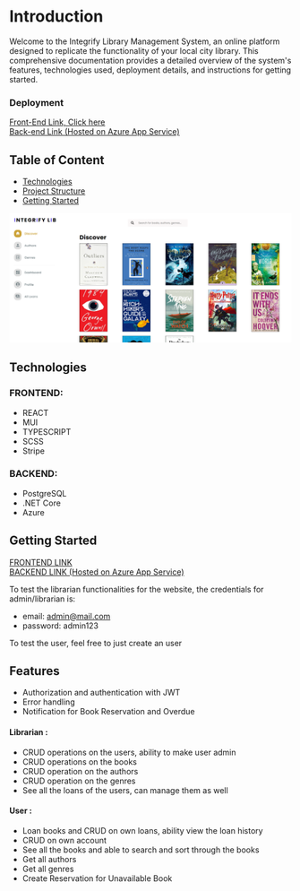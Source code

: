# Introduction

Welcome to the Integrify Library Management System, an online platform designed to replicate the functionality of your local city library. This comprehensive documentation provides a detailed overview of the system's features, technologies used, deployment details, and instructions for getting started.

### Deployment

[Front-End Link, Click here](https://integrify-library.netlify.app/)  
[Back-end Link (Hosted on Azure App Service)](https://integrify-library.azurewebsites.net/swagger/index.html)

## Table of Content

- [Technologies](#technologies)
- [Project Structure](#project-strucutre)
- [Getting Started](#getting-started)

![Front page](./frontend/readme%20images/frontpage.png)

## Technologies

### FRONTEND:

- REACT
- MUI
- TYPESCRIPT
- SCSS
- Stripe

### BACKEND:

- PostgreSQL
- .NET Core
- Azure

## Getting Started

[FRONTEND LINK](https://integrify-library.netlify.app/)  
[BACKEND LINK (Hosted on Azure App Service)](https://integrify-library.azurewebsites.net/swagger/index.html)

To test the librarian functionalities for the website, the credentials for admin/librarian is:
- email: admin@mail.com
- password: admin123
  
To test the user, feel free to just create an user

## Features

- Authorization and authentication with JWT
- Error handling
- Notification for Book Reservation and Overdue

#### Librarian :

- CRUD operations on the users, ability to make user admin
- CRUD operations on the books
- CRUD operation on the authors
- CRUD operation on the genres
- See all the loans of the users, can manage them as well

#### User :

- Loan books and CRUD on own loans, ability view the loan history
- CRUD on own account
- See all the books and able to search and sort through the books
- Get all authors
- Get all genres
- Create Reservation for Unavailable Book
